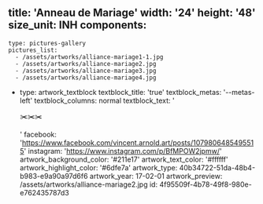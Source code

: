 title: 'Anneau de Mariage'
width: '24'
height: '48'
size_unit: INH
components:
  -
    type: pictures-gallery
    pictures_list:
      - /assets/artworks/alliance-mariage1-1.jpg
      - /assets/artworks/alliance-mariage2.jpg
      - /assets/artworks/alliance-mariage3.jpg
      - /assets/artworks/alliance-mariage4.jpg
  -
    type: artwork_textblock
    textblock_title: 'true'
    textblock_metas: '--metas-left'
    textblock_columns: normal
    textblock_text: '<p>✂️✂️✂️</p>'
facebook: 'https://www.facebook.com/vincent.arnold.art/posts/1079806485495515'
instagram: 'https://www.instagram.com/p/BfMPOW2jpmw/'
artwork_background_color: '#211e17'
artwork_text_color: '#ffffff'
artwork_highlight_color: '#6dfe7a'
artwork_type: 40b34722-51da-48b4-b983-e9a90a97d6f6
artwork_year: 17-02-01
artwork_preview: /assets/artworks/alliance-mariage2.jpg
id: 4f95509f-4b78-49f8-980e-e762435787d3
